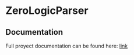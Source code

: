 # ZeroLogicParser

## Documentation
Full proyect documentation can be found here: [link](https://www.overleaf.com/4191477786nkhfrycgbshw)
